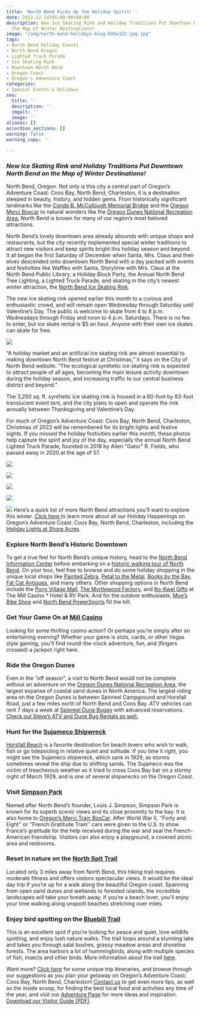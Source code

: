 ```yaml
---
title: 'North Bend Kicks Up the Holiday Spirit! '
date: 2022-12-14T05:00:00+00:00
description: New Ice Skating Rink and Holiday Traditions Put Downtown North Bend on
  the Map of Winter Destinations!
image: "/img/north-bend-holidays-blog-695x322-jpg.jpg"
tags:
- North Bend Holiday Events
- North Bend Oregon
- Lighted Truck Parade
- Ice Skating Rink
- Downtown North Bend
- Oregon Coast
- Oregon's Adventure Coast
categories:
- Special Events & Holidays
seo:
  title: ''
  description: ''
  imgalt: ''
  image: ''
aliases: []
accordion_sections: []
warning: false
warning_copy: ''

---
```

### _New Ice Skating Rink and Holiday Traditions Put Downtown North Bend on the Map of Winter Destinations!_

North Bend, Oregon. Not only is this city a central part of Oregon’s Adventure Coast: Coos Bay, North Bend, Charleston, it is a destination steeped in beauty, history, and hidden gems. From historically significant landmarks like the [Conde B. McCullough Memorial Bridge](https://www.oregonsadventurecoast.com/blog/spotlight-on-conde-b.mccullough-memorial-bridge/) and the [Oregon Merci Boxcar](http://mercitrain.org/Oregon/) to natural wonders like the [Oregon Dunes National Recreation Area](https://www.fs.usda.gov/recarea/siuslaw/recreation/recarea/?recid=42465), North Bend is known for many of our region’s most beloved attractions.

North Bend’s lovely downtown area already abounds with unique shops and restaurants, but the city recently implemented special winter traditions to attract new visitors and keep spirits bright this holiday season and beyond. It all began the first Saturday of December when Santa, Mrs. Claus and their elves descended onto downtown North Bend with a day packed with events and festivities like Waffles with Santa, Storytime with Mrs. Claus at the North Bend Public Library, a Holiday Block Party, the Annual North Bend Tree Lighting, a Lighted Truck Parade, and skating in the city’s newest winter attraction, the [North Bend Ice Skating Rink](https://www.northbendoregon.us/newsview.aspx?nid=7394).

The new ice skating rink opened earlier this month to a curious and enthusiastic crowd, and will remain open Wednesday through Saturday until Valentine’s Day. The public is welcome to skate from 4 to 8 p.m. Wednesdays through Friday and noon to 4 p.m. Saturdays. There is no fee to enter, but ice skate rental is $5 an hour. Anyone with their own ice skates can skate for free.

![](/img/north-bend-ice-skating-rink.jpg)

“A holiday market and an artificial ice skating rink are almost essential to making downtown North Bend festive at Christmas,” it says on the City of North Bend website. “The ecological synthetic ice skating rink is expected to attract people of all ages, becoming the main leisure activity downtown during the holiday season, and increasing traffic to our central business district and beyond.”

The 3,250 sq. ft. synthetic ice skating rink is housed in a 60-foot by 83-foot translucent event tent, and the city plans to open and operate the rink annually between Thanksgiving and Valentine’s Day.

For much of Oregon’s Adventure Coast: Coos Bay, North Bend, Charleston, Christmas of 2022 will be remembered for its bright lights and festive sights. If you missed the holiday festivities earlier this month, these photos help capture the spirit and joy of the day, especially the annual North Bend Lighted Truck Parade, founded in 2018 by Allen "Gator" R. Fields, who passed away in 2020 at the age of 57.

![](/img/north-bend-lighted-truck-parade-1.jpeg)

![](/img/north-bend-lighted-truck-parade-2.jpeg)

![](/img/north-bend.jpeg)


![](/img/north-bend-tree-lighting-2.jpeg)

![](/img/north-bend-tree-lighting.jpeg)
Here’s a quick list of more North Bend attractions you’ll want to explore this winter. [Click here ](https://www.oregonsadventurecoast.com/event/christmas-at-the-coast/)to learn more about all our Holiday Happenings on Oregon’s Adventure Coast: Coos Bay, North Bend, Charleston, including the [Holiday Lights at Shore Acres](https://www.oregonsadventurecoast.com/event/annual-holiday-lights-at-shore-acres/).

### **Explore North Bend’s Historic Downtown**

To get a true feel for North Bend’s unique history, head to the [North Bend Information Center](https://www.oregonsadventurecoast.com/contact/) before embarking on a [historic walking tour of North Bend](https://www.oregonsadventurecoast.com/tripideas/historic-walking-tour-of-north-bend/). On your tour, feel free to browse and do some holiday shopping in the unique local shops like [Painted Zebra](https://www.facebook.com/paintedzebraboutique), [Petal to the Metal](http://www.petaltothemetalflowers.com/), [Books by the Bay](https://www.facebook.com/Books-By-The-Bay-232314893488700), [Fat Cat Antiques](https://fat-cat-antiques.business.site/?utm_source=gmb&utm_medium=referral), and many others. Other shopping options in North Bend include the [Pony Village Mall](http://ponyvm.com/), [The Myrtlewood Factory](http://www.myrtlewood-hauserrvpark.com/index.html), and [Ko-Kwel Gifts](https://www.kokwelresorts.com/coos-bay/) at The Mill Casino * Hotel & RV Park. And for the outdoor enthusiasts, [Moe’s Bike Shop](https://www.facebook.com/profile.php?id=100057227899293) and [North Bend PowerSports](https://www.facebook.com/NORTHBENDPOWERSPORTS) fill the bill.

### **Get Your Game On at** [**Mill Casino**](https://www.kokwelresorts.com/coos-bay/)

Looking for some thrilling casino action? Or perhaps you’re simply after an entertaining evening? Whether your game is slots, cards, or other Vegas style gaming, you'll find round-the-clock adventure, fun, and (fingers crossed) a jackpot right here.

### **Ride the Oregon Dunes**

Even in the “off season”, a visit to North Bend would not be complete without an adventure on the [Oregon Dunes National Recreation Area](https://www.fs.usda.gov/recarea/siuslaw/recreation/recarea/?recid=42465), the largest expanse of coastal sand dunes in North America. The largest riding area on the Oregon Dunes is between Spinreel Campground and Horsfall Road, just a few miles north of North Bend and Coos Bay. ATV vehicles can rent 7 days a week at [Spinreel Dune Buggy](https://www.ridetheoregondunes.com/) with advanced reservations. [Check out Steve’s ATV and Dune Bug Rentals as well.](https://www.oregonsadventurecoast.com/equipment-rent-and-buy/)

### **Hunt for the** [**Sujameco Shipwreck**](https://nbc16.com/news/local/shipwreck-of-the-sujameco-still-visible-on-the-oregon-coast)

[Horsfall Beach](https://www.oregonsadventurecoast.com/undeveloped-beaches/) is a favorite destination for beach lovers who wish to walk, fish or go tidepooling in relative quiet and solitude. If you time it right, you might see the Sujameco shipwreck, which sank in 1929, as storms sometimes reveal the ship due to shifting sands. The Sujameco was the victim of treacherous weather as it tried to cross Coos Bay bar on a stormy night of March 1929, and is one of several shipwrecks on the Oregon Coast.

### **Visit** [**Simpson Park**](https://kcby.com/news/local/new-playground-at-simpson-park-in-north-bend-its-a-good-place-for-kids)

Named after North Bend’s founder, Louis J. Simpson, Simpson Park is known for its superb scenic views and its close proximity to the bay. It is also home to [Oregon’s Merci Train BoxCar](http://mercitrain.org/Oregon/). After World War II, ‘’Forty and Eight’’ or ‘’French Gratitude Train’’ cars were given to the U.S. to show France’s gratitude for the help received during the war and seal the French-American friendship. Visitors can also enjoy a playground, a covered picnic area and restrooms.

### **Reset in nature on the** [**North Spit Trail**](https://www.alltrails.com/de/trail/us/oregon/north-spit-trail)

Located only 3 miles away from North Bend, this hiking trail requires moderate fitness and offers visitors spectacular views. It would be the ideal day trip if you’re up for a walk along the beautiful Oregon coast. Spanning from open sand dunes and wetlands to forested islands, the incredible landscapes will take your breath away. If you’re a beach lover, you’ll enjoy your time walking along unspoilt beaches stretching over miles.

### **Enjoy bird spotting on the** [**Bluebill Trail**](https://www.fs.usda.gov/recarea/siuslaw/recreation/recarea/?recid=71108)

This is an excellent spot if you’re looking for peace and quiet, love wildlife spotting, and enjoy lush nature walks. The trail loops around a stunning lake and takes you through salal bushes, grassy meadow areas and shoreline forests. The area harbors a lot of hummingbirds, along with multiple species of fish, insects and other birds. More information about the trail [here](https://www.fs.usda.gov/recarea/siuslaw/recarea/?recid=42649).

Want more? [Click here](https://www.oregonsadventurecoast.com/trip-ideas/) for some unique trip itineraries, and browse through our suggestions as you plan your getaway on Oregon’s Adventure Coast: Coos Bay, North Bend, Charleston! [Contact us](https://oregonsadventurecoast.com/contact/) to get even more tips, as well as the inside scoop, for finding the best local food and activities any time of the year, and visit our [Adventure Page](https://www.oregonsadventurecoast.com/adventures/) for more ideas and inspiration. [Download our Visitor Guide (PDF)](https://www.oregonsadventurecoast.com/img/Oregon-Coast-Visitor-Guide.pdf).